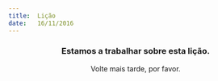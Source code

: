 ```yaml
---
title:  Lição
date:   16/11/2016
---
```


### <center>Estamos a trabalhar sobre esta lição.</center>
<center>Volte mais tarde, por favor.</center>